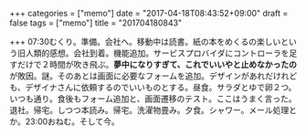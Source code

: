 +++
categories = ["memo"]
date = "2017-04-18T08:43:52+09:00"
draft = false
tags = ["memo"]
title = "201704180843"

+++
07:30むくり。準備。会社へ。移動中は読書。紙の本をめくるの楽しいという旧人類的感想。会社到着。機能追加。サービスプロバイダにコントローラを足すだけで２時間が吹き飛ぶ。**夢中になりすぎて、これでいいやと止めなかったの**が敗因。謎。そのあとは画面に必要なフォームを追加。デザインがあれだけれども、デザイナさんに依頼するのでいいものとする。昼食。サラダとゆで卵２つ。いつも通り。食後もフォーム追加と、画面遷移のテスト。ここはうまく言った。退社。帰宅。しつつ本読み。帰宅。洗濯物畳み。夕食。シャワー。メール処理とか。23:00おねむ。そして今。
